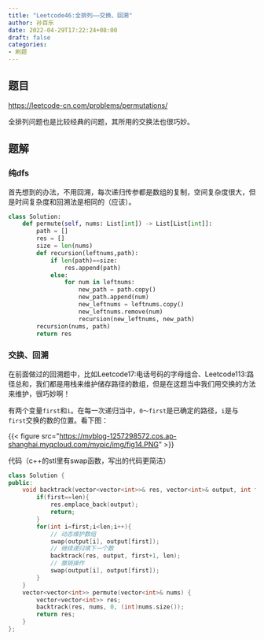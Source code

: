 ```yaml
---
title: "Leetcode46:全排列——交换、回溯"
author: 孙百乐
date: 2022-04-29T17:22:24+08:00
draft: false
categories: 
- 刷题
---
```


## 题目

https://leetcode-cn.com/problems/permutations/

全排列问题也是比较经典的问题，其所用的交换法也很巧妙。

## 题解

### 纯dfs

首先想到的办法，不用回溯，每次递归传参都是数组的复制，空间复杂度很大，但是时间复杂度和回溯法是相同的（应该）。

```python
class Solution:
    def permute(self, nums: List[int]) -> List[List[int]]:
        path = []
        res = []
        size = len(nums)
        def recursion(leftnums,path):
            if len(path)==size:
                res.append(path)
            else:
                for num in leftnums:
                    new_path = path.copy()
                    new_path.append(num)
                    new_leftnums = leftnums.copy()
                    new_leftnums.remove(num)
                    recursion(new_leftnums, new_path)
        recursion(nums, path)
        return res
```



### 交换、回溯

在前面做过的回溯题中，比如Leetcode17:电话号码的字母组合、Leetcode113:路径总和，我们都是用栈来维护储存路径的数组，但是在这题当中我们用交换的方法来维护，很巧妙啊！

有两个变量`first`和`i`。在每一次递归当中，`0～first`是已确定的路径，`i`是与`first`交换的数的位置。看下图：

{{< figure src="https://myblog-1257298572.cos.ap-shanghai.myqcloud.com/mypic/img/fig14.PNG" >}}

代码（c++的stl里有swap函数，写出的代码更简洁）

```c++
class Solution {
public:
    void backtrack(vector<vector<int>>& res, vector<int>& output, int first, int len){
        if(first==len){
            res.emplace_back(output);
            return;
        }
        for(int i=first;i<len;i++){
            // 动态维护数组
            swap(output[i], output[first]);
            // 继续递归填下一个数
            backtrack(res, output, first+1, len);
            // 撤销操作
            swap(output[i], output[first]);
        }
    }
    vector<vector<int>> permute(vector<int>& nums) {
        vector<vector<int>> res;
        backtrack(res, nums, 0, (int)nums.size());
        return res;
    }
};
```

